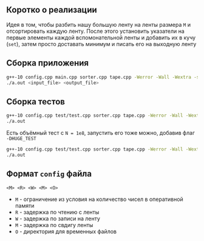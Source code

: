 ## Коротко о реализации

Идея в том, чтобы разбить нашу большую ленту на ленты размера `M` и отсортировать каждую ленту.
После этого установить указатели на первые элементы каждой вспомонательной ленты и добавить их в кучу (`set`), затем 
просто доставать минимум и писать его на выходную ленту

## Сборка приложения

```bash
g++-10 config.cpp main.cpp sorter.cpp tape.cpp -Werror -Wall -Wextra -std=c++17
./a.out <input_file> <output_file>
```

## Сборка тестов

```bash
g++-10 config.cpp test/test.cpp sorter.cpp tape.cpp -Werror -Wall -Wextra -std=c++17 -I .
./a.out
```

Есть объёмный тест с `N = 1e8`, запустить его тоже можно, добавив флаг `-DHUGE_TEST`

```bash
g++-10 config.cpp test/test.cpp sorter.cpp tape.cpp -Werror -Wall -Wextra -std=c++17 -DHUGE_TEST -I .
./a.out
```

## Формат `config` файла

`<M> <R> <W> <M> <O>`

- `M` - ограничение из условия на количество чисел в оперативной памяти
- `R` - задержка по чтению с ленты
- `W` - задержка по записи на ленту
- `M` - задержка по свдигу ленты
- `O` - директория для временных файлов